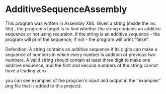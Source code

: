 # AdditiveSequenceAssembly
This program was written in Assembly X86.
Given a string (inside the inc file) , the program's target is to find whether the string contains an additive sequence or not using recursion.
if the string is an additive sequence - the program will print the sequence, if not - the program will print "false".

 Defenition: A string contains an additive sequence if its digits can make a sequence of numbers in which every number is addition of previous two numbers.
 A valid string should contain at least three digit to make one additive sequence, and the first and second numbers of the string cannot have a leading zero.
 
 you can see examples of the program's input and output in the "examples" png file that is added to this project(:
 
